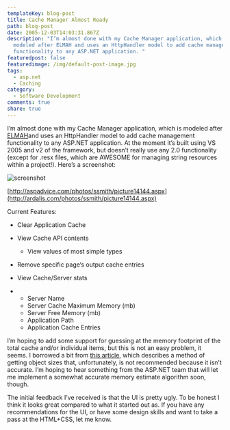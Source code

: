 ```yaml
---
templateKey: blog-post
title: Cache Manager Almost Ready
path: blog-post
date: 2005-12-03T14:03:31.867Z
description: "I’m almost done with my Cache Manager application, which is
  modeled after ELMAH and uses an HttpHandler model to add cache management
  functionality to any ASP.NET application. "
featuredpost: false
featuredimage: /img/default-post-image.jpg
tags:
  - asp.net
  - Caching
category:
  - Software Development
comments: true
share: true
---
```

<!--StartFragment-->

I’m almost done with my Cache Manager application, which is modeled after [ELMAH](http://workspaces.gotdotnet/elmah)and uses an HttpHandler model to add cache management functionality to any ASP.NET application. At the moment it’s built using VS 2005 and v2 of the framework, but doesn’t really use any 2.0 functionality (except for .resx files, which are AWESOME for managing string resources within a project!). Here’s a screenshot:

![screenshot](<>)

[http://aspadvice.com/photos/ssmith/picture14144.aspx](http://ardalis.com/photos/ssmith/picture14144.aspx)

Current Features:

* Clear Application Cache
* View Cache API contents

  * View values of most simple types
* Remove specific page’s output cache entries
* View Cache/Server stats
* * Server Name
  * Server Cache Maximum Memory (mb)
  * Server Free Memory (mb)
  * Application Path
  * Application Cache Entries



I’m hoping to add some support for guessing at the memory footprint of the total cache and/or individual items, but this is not an easy problem, it seems. I borrowed a bit from [this article](http://www.codeproject.com/aspnet/exploresessionandcache.asp), which describes a method of getting object sizes that, unfortunately, is not recommended because it isn’t accurate. I’m hoping to hear something from the ASP.NET team that will let me implement a somewhat accurate memory estimate algorithm soon, though.

The initial feedback I’ve received is that the UI is pretty ugly. To be honest I think it looks great compared to what it started out as. If you have any recommendations for the UI, or have some design skills and want to take a pass at the HTML+CSS, let me know.

<!--EndFragment-->